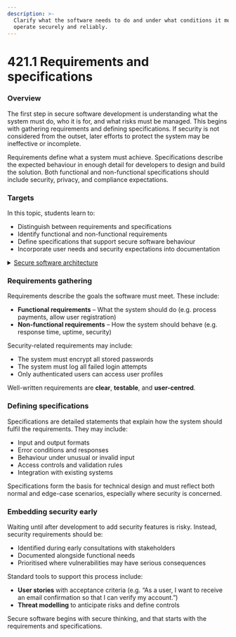 ```yaml
---
description: >-
  Clarify what the software needs to do and under what conditions it must
  operate securely and reliably.
---
```


# 421.1 Requirements and specifications

### Overview

The first step in secure software development is understanding what the system must do, who it is for, and what risks must be managed. This begins with gathering requirements and defining specifications. If security is not considered from the outset, later efforts to protect the system may be ineffective or incomplete.

Requirements define what a system must achieve. Specifications describe the expected behaviour in enough detail for developers to design and build the solution. Both functional and non-functional specifications should include security, privacy, and compliance expectations.

### Targets

In this topic, students learn to:

* Distinguish between requirements and specifications
* Identify functional and non-functional requirements
* Define specifications that support secure software behaviour
* Incorporate user needs and security expectations into documentation

<details>

<summary><a href="https://curriculum.nsw.edu.au/learning-areas/tas/software-engineering-11-12-2022/content/year-12/fa039e749d">Secure software architecture</a></summary>

**Designing software**

* Interpret and apply fundamental software development steps to develop secure code, including:\
  –  requirements definition\
  –  determining specifications

</details>

### Requirements gathering

Requirements describe the goals the software must meet. These include:

* **Functional requirements** – What the system should do (e.g. process payments, allow user registration)
* **Non-functional requirements** – How the system should behave (e.g. response time, uptime, security)

Security-related requirements may include:

* The system must encrypt all stored passwords
* The system must log all failed login attempts
* Only authenticated users can access user profiles

Well-written requirements are **clear**, **testable**, and **user-centred**.

### Defining specifications

Specifications are detailed statements that explain how the system should fulfil the requirements. They may include:

* Input and output formats
* Error conditions and responses
* Behaviour under unusual or invalid input
* Access controls and validation rules
* Integration with existing systems

Specifications form the basis for technical design and must reflect both normal and edge-case scenarios, especially where security is concerned.

### Embedding security early

Waiting until after development to add security features is risky. Instead, security requirements should be:

* Identified during early consultations with stakeholders
* Documented alongside functional needs
* Prioritised where vulnerabilities may have serious consequences

Standard tools to support this process include:

* **User stories** with acceptance criteria (e.g. “As a user, I want to receive an email confirmation so that I can verify my account.”)
* **Threat modelling** to anticipate risks and define controls

Secure software begins with secure thinking, and that starts with the requirements and specifications.
